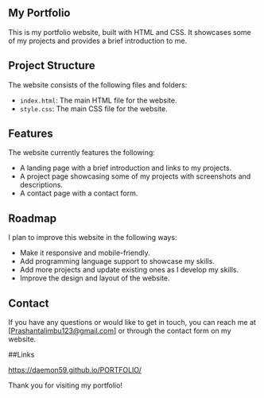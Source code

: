 ## My Portfolio

This is my portfolio website, built with HTML and CSS. It showcases some of my projects and provides a brief introduction to me.

## Project Structure

The website consists of the following files and folders:

- `index.html`: The main HTML file for the website.
- `style.css`: The main CSS file for the website.

## Features

The website currently features the following:

- A landing page with a brief introduction and links to my projects.
- A project page showcasing some of my projects with screenshots and descriptions.
- A contact page with a contact form.

## Roadmap

I plan to improve this website in the following ways:

- Make it responsive and mobile-friendly.
- Add programming language support to showcase my skills.
- Add more projects and update existing ones as I develop my skills.
- Improve the design and layout of the website.

## Contact

If you have any questions or would like to get in touch, you can reach me at [Prashantalimbu123@gmail.com] or through the contact form on my website.

##Links

https://daemon59.github.io/PORTFOLIO/

Thank you for visiting my portfolio!
